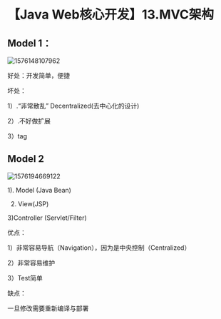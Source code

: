 # 【Java Web核心开发】13.MVC架构

## Model 1：



![1576148107962](C:\Users\yons\AppData\Roaming\Typora\typora-user-images\1576148107962.png)

好处：开发简单，便捷



坏处：

1）.“非常散乱” Decentralized(去中心化的设计)

2）.不好做扩展

3）tag



## Model 2

![1576194669122](C:\Users\yons\AppData\Roaming\Typora\typora-user-images\1576194669122.png)

1). Model (Java Bean)

2) View(JSP) 

3)Controller (Servlet/Filter)



优点：

1）非常容易导航（Navigation），因为是中央控制（Centralized）

2）非常容易维护

3）Test简单



缺点：

一旦修改需要重新编译与部署